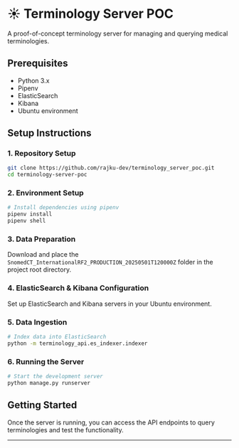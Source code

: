 # ☀️ Terminology Server POC

A proof-of-concept terminology server for managing and querying medical terminologies.

## Prerequisites

- Python 3.x
- Pipenv
- ElasticSearch
- Kibana
- Ubuntu environment

## Setup Instructions

### 1. Repository Setup
```bash
git clone https://github.com/rajku-dev/terminology_server_poc.git
cd terminology-server-poc
```

### 2. Environment Setup
```bash
# Install dependencies using pipenv
pipenv install
pipenv shell
```

### 3. Data Preparation
Download and place the `SnomedCT_InternationalRF2_PRODUCTION_20250501T120000Z` folder in the project root directory.

### 4. ElasticSearch & Kibana Configuration
Set up ElasticSearch and Kibana servers in your Ubuntu environment.

### 5. Data Ingestion
```bash
# Index data into ElasticSearch
python -m terminology_api.es_indexer.indexer
```

### 6. Running the Server
```bash
# Start the development server
python manage.py runserver
```

## Getting Started

Once the server is running, you can access the API endpoints to query terminologies and test the functionality.

---
